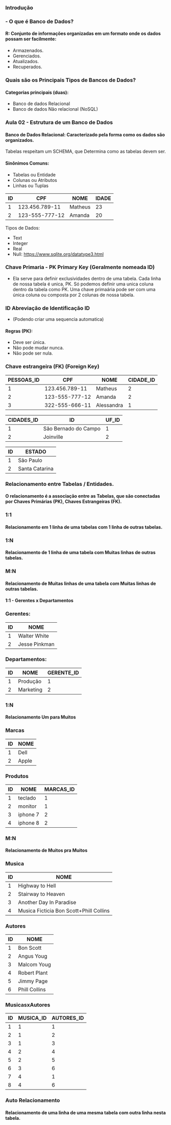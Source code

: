 ### Introdução

### - O que é Banco de Dados?

#### R: Conjunto de informações organizadas em um formato onde os dados possam ser facilmente:
- Armazenados.
- Gerenciados.
- Atualizados.
- Recuperados.

### Quais são os Principais Tipos de Bancos de Dados?

#### Categorias principais (duas):

- Banco de dados Relacional
- Banco de dados Não relacional (NoSQL)

### Aula 02 - Estrutura de um Banco de Dados

#### Banco de Dados Relacional: Caracterizado pela forma como os dados são organizados.

Tabelas respeitam um SCHEMA, que Determina como as tabelas devem ser.

#### Sinônimos Comuns:
- Tabelas ou Entidade
- Colunas ou Atributos
- Linhas ou Tuplas

| ID  | CPF            | NOME    | IDADE |
|-----|----------------|---------|-------|
| 1   | 123.456.789-11 | Matheus | 23    | 
| 2   | 123-555-777-12 | Amanda  | 20    |


Tipos de Dados:
- Text
- Integer
- Real
- Null:
https://www.sqlite.org/datatype3.html

### Chave Primaria - PK Primary Key (Geralmente nomeada ID)
- Ela serve para definir exclusividades dentro de uma tabela. Cada linha de nossa tabela é unica, PK. Só podemos definir uma unica coluna dentro da tabela como PK. Uma chave primaária pode ser com uma única coluna ou composta por 2 colunas de nossa tabela.

### ID Abreviação de Identificação ID 

- (Podendo criar uma sequencia automatica)

#### Regras (PK):

- Deve ser única.
- Não pode mudar nunca.
- Não pode ser nula.

### Chave estrangeira (FK) (Foreign Key)

| PESSOAS_ID | CPF            | NOME       | CIDADE_ID |
|------------|----------------|------------|-----------|
| 1          | 123.456.789-11 | Matheus    | 2         |
| 2          | 123-555-777-12 | Amanda     | 2         |
| 3          | 322-555-666-11 | Alessandra | 1         |

| CIDADES_ID | ID                   | UF_ID |
|------------|----------------------|-------|
| 1          | São Bernado do Campo | 1     |
| 2          | Joinville            | 2     |

| ID  | ESTADO         |     
|-----|----------------|
| 1   | São Paulo      |
| 2   | Santa Catarina |


### Relacionamento entre Tabelas / Entidades.

#### O relacionamento é a associação entre as Tabelas, que são conectadas por Chaves Primárias (PK), Chaves Estrangeiras (FK).

### 1:1 
#### Relacionamento em 1 linha de uma tabelas com 1 linha de outras tabelas. 

### 1:N 
#### Relacionamento de 1 linha de uma tabela com Muitas linhas de outras tabelas. 

### M:N 
#### Relacionamento de Muitas linhas de uma tabela com Muitas linhas de outras tabelas.


#### 1:1 - Gerentes x Departamentos


### Gerentes: 

| ID  | NOME          |
|-----|---------------|
| 1   | Walter White  | 
| 2   | Jesse Pinkman |

### Departamentos:

| ID  | NOME      | GERENTE_ID |
|-----|-----------|------------|
| 1   | Produção  | 1          |
| 2   | Marketing | 2          |


### 1:N 

#### Relacionamento Um para Muitos

###  Marcas

| ID  | NOME  |
|-----|-------|
 | 1   | Dell  | 
 | 2   | Apple |

### Produtos

| ID  | NOME     | MARCAS_ID |
|-----|----------|-----------|
| 1   | teclado  | 1         | 
| 2   | monitor  | 1         | 
| 3   | iphone 7 | 2         | 
| 4   | iphone 8 | 2         |

### M:N 

#### Relacionamento de Muitos pra Muitos

### Musica

| ID  | NOME                                    |
|-----|-----------------------------------------|
| 1   | Highway to Hell                         | 
| 2   | Stairway to Heaven                      | 
| 3   | Another Day In Paradise                 | 
| 4   | Musica Ficticia Bon Scott+Phill Collins |

### Autores

| ID  | NOME          |
|-----|---------------|
| 1   | Bon Scott     | 
| 2   | Angus Youg    | 
| 3   | Malcom Youg   | 
| 4   | Robert Plant  | 
| 5   | Jimmy Page    | 
| 6   | Phill Collins |

### MusicasxAutores

| ID  | MUSICA_ID | AUTORES_ID |
|-----|-----------|------------|
| 1   | 1         | 1          |
| 2   | 1         | 2          | 
| 3   | 1         | 3          | 
| 4   | 2         | 4          | 
| 5   | 2         | 5          | 
| 6   | 3         | 6          | 
| 7   | 4         | 1          | 
| 8   | 4         | 6          |


### Auto Relacionamento

#### Relacionamento de uma linha de uma mesma tabela com outra linha nesta tabela.

